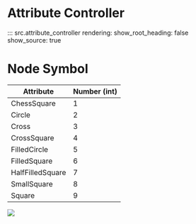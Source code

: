 # Attribute Controller

::: src.attribute_controller
    rendering:
      show_root_heading: false
      show_source: true

# Node Symbol

Attribute | Number (int)
------|:---------
ChessSquare | 1
Circle | 2
Cross | 3
CrossSquare | 4
FilledCircle | 5
FilledSquare | 6
HalfFilledSquare | 7
SmallSquare | 8
Square | 9

<noscript>
    <img src="https://analytics.cadwork.ca/ingress/e6b1702b-6224-4e93-94b7-9e4c2cd7ae06/pixel.gif">
</noscript>
<script defer src="https://analytics.cadwork.ca/ingress/e6b1702b-6224-4e93-94b7-9e4c2cd7ae06/script.js"></script>